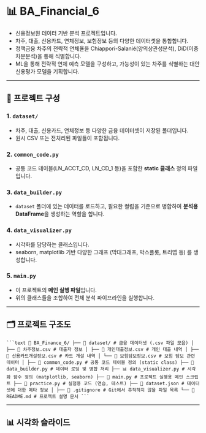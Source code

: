 # 📊 BA_Financial_6

 - 신용정보원 데이터 기반 분석 프로젝트입니다.  
 - 차주, 대출, 신용카드, 연체정보, 보험정보 등의 다양한 데이터셋을 통합합니다.
 - 정책금융 차주의 전략적 연체율을 Chiappori-Salanié(양의상관성분석), DiD(이중차분분석)을 통해 식별합니다.
 - ML을 통해 전략적 연체 예측 모델을 구성하고, 가능성이 있는 차주를 식별하는 대안신용평가 모델을 기획합니다.
---

## 📁 프로젝트 구성

### 1. `dataset/`
- 차주, 대출, 신용카드, 연체정보 등 다양한 금융 데이터셋이 저장된 폴더입니다.
- 원시 CSV 또는 전처리된 파일들이 포함됩니다.

### 2. `common_code.py`
- 공통 코드 테이블(LN_ACCT_CD, LN_CD_1 등)을 포함한 **static 클래스** 정의 파일입니다.

### 3. `data_builder.py`
- `dataset` 폴더에 있는 데이터를 로드하고, 필요한 컬럼을 기준으로 병합하여 **분석용 DataFrame**을 생성하는 역할을 합니다.

### 4. `data_visualizer.py`
- 시각화를 담당하는 클래스입니다.
- seaborn, matplotlib 기반 다양한 그래프 (막대그래프, 박스플롯, 트리맵 등) 를 생성합니다.

### 5. `main.py`
- 이 프로젝트의 **메인 실행 파일**입니다.
- 위의 클래스들을 조합하여 전체 분석 파이프라인을 실행합니다.

---

## 🗂️ 프로젝트 구조도
<pre><code>```text 📁 BA_Finance_6/ ├── 📂 dataset/ # 금융 데이터셋 (.csv 파일 모음) │ ├── 📄 차주정보.csv # 대출자 정보 │ ├── 📄 개인대출정보.csv # 개인 대출 내역 │ ├── 📄 신용카드개설정보.csv # 카드 개설 내역 │ └── 📄 보험담보정보.csv # 보험 담보 관련 데이터 │ ├── 🧠 common_code.py # 공통 코드 테이블 정의 (static class) ├── 🧪 data_builder.py # 데이터 로딩 및 병합 처리 ├── 📊 data_visualizer.py # 시각화 함수 정의 (matplotlib, seaborn) ├── 🚀 main.py # 프로젝트 실행용 메인 스크립트 ├── 📝 practice.py # 실험용 코드 (연습, 테스트) ├── 🧾 dataset.json # 데이터셋에 대한 메타 정보 │ ├── 📃 .gitignore # Git에서 추적하지 않을 파일 목록 └── 📘 README.md # 프로젝트 설명 문서 ``` </code></pre>
---

## 📊 시각화 슬라이드
